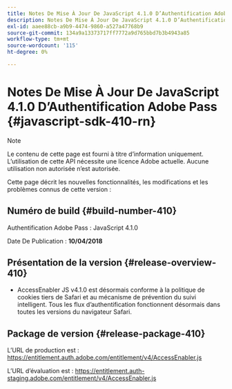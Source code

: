 ```yaml
---
title: Notes De Mise À Jour De JavaScript 4.1.0 D’Authentification Adobe Pass
description: Notes De Mise À Jour De JavaScript 4.1.0 D’Authentification Adobe Pass
exl-id: aaee88cb-a9b9-4474-9860-a527a47768b9
source-git-commit: 134a9a13373717ff7772a9d765bbd7b3b4943a85
workflow-type: tm+mt
source-wordcount: '115'
ht-degree: 0%

---
```


# Notes De Mise À Jour De JavaScript 4.1.0 D’Authentification Adobe Pass {#javascript-sdk-410-rn}

>[!NOTE]
>
>Le contenu de cette page est fourni à titre d’information uniquement. L’utilisation de cette API nécessite une licence Adobe actuelle. Aucune utilisation non autorisée n’est autorisée.

Cette page décrit les nouvelles fonctionnalités, les modifications et les problèmes connus de cette version :

## Numéro de build {#build-number-410}

Authentification Adobe Pass : JavaScript 4.1.0

Date De Publication : **10/04/2018**

## Présentation de la version {#release-overview-410}

* AccessEnabler JS v4.1.0 est désormais conforme à la politique de cookies tiers de Safari et au mécanisme de prévention du suivi intelligent. Tous les flux d’authentification fonctionnent désormais dans toutes les versions du navigateur Safari.

## Package de version {#release-package-410}

L’URL de production est : https://entitlement.auth.adobe.com/entitlement/v4/AccessEnabler.js

L’URL d’évaluation est : https://entitlement.auth-staging.adobe.com/entitlement/v4/AccessEnabler.js
